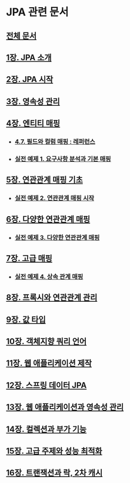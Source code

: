 # JPA 관련 문서
## [전체 문서](../readme.md)
## [1장. JPA 소개](1.JPA소개.md)
## [2장. JPA 시작](2.JPA시작.md)
## [3장. 영속성 관리](3.영속성관리.md)
## [4장. 엔티티 매핑](4.엔티티매핑.md)
- ### [4.7. 필드와 컬럼 매핑 : 레퍼런스](4.7.필드와_컬럼_매핑_레퍼런스.md)
- ### [실전 예제 1. 요구사항 분석과 기본 매핑](실전_예제%201.요구사항_분석과_기본_매핑.md)
## [5장. 연관관계 매핑 기초](5.연관관계_매핑_기초.md)
- ### [실전 예제 2. 연관관계 매핑 시작](실전_예제%202.%20연관관계_매핑%20시작.md)
## [6장. 다양한 연관관계 매핑](6.다양한_연관관계_매핑.md)
- ### [실전 예제 3. 다양한 연관관계 매핑](실전_예제%203.%20다양한_연관관계_매핑.md)
## [7장. 고급 매핑](7.고급_매핑.md)
- ### [실전 예제 4. 상속 관계 매핑](실전%20예제%204.%20상속%20관계%20매핑.md)
## [8장. 프록시와 연관관계 관리](8.프록시와_연관관계_관리.md)
## [9장. 값 타입](9.값_타입.md)
## [10장. 객체지향 쿼리 언어](10.객체지향_쿼리_언어.md)
## [11장. 웹 애플리케이션 제작](11.웹_애플리케이션_제작.md)
## [12장. 스프링 데이터 JPA](12.스프링_데이터_JPA.md)
## [13장. 웹 애플리케이션과 영속성 관리](13.웹_애플리케이션과_영속성_관리.md)
## [14장. 컬렉션과 부가 기능](14.컬렉션과_부가_기능.md)
## [15장. 고급 주제와 성능 최적화](15.고급_주제와_성능_최적화.md)
## [16장. 트랜잭션과 락, 2차 캐시](16.트랙잭션과_락,_2차_캐시.md)

